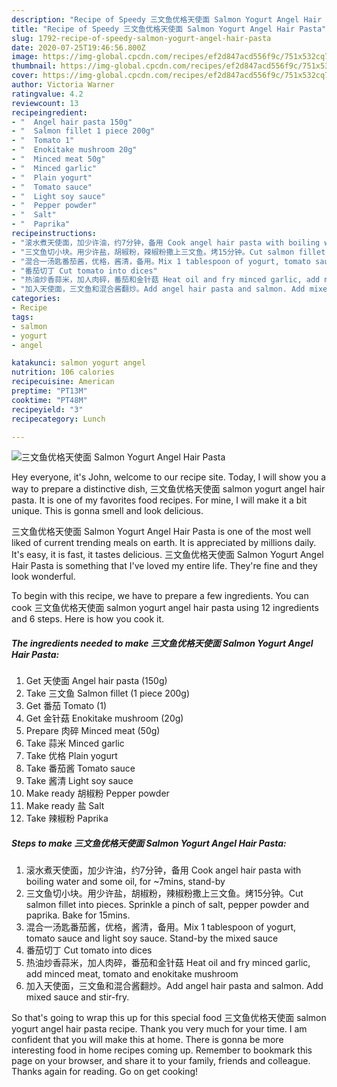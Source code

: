 ```yaml
---
description: "Recipe of Speedy 三文鱼优格天使面 Salmon Yogurt Angel Hair Pasta"
title: "Recipe of Speedy 三文鱼优格天使面 Salmon Yogurt Angel Hair Pasta"
slug: 1792-recipe-of-speedy-salmon-yogurt-angel-hair-pasta
date: 2020-07-25T19:46:56.800Z
image: https://img-global.cpcdn.com/recipes/ef2d847acd556f9c/751x532cq70/三文鱼优格天使面-salmon-yogurt-angel-hair-pasta-recipe-main-photo.jpg
thumbnail: https://img-global.cpcdn.com/recipes/ef2d847acd556f9c/751x532cq70/三文鱼优格天使面-salmon-yogurt-angel-hair-pasta-recipe-main-photo.jpg
cover: https://img-global.cpcdn.com/recipes/ef2d847acd556f9c/751x532cq70/三文鱼优格天使面-salmon-yogurt-angel-hair-pasta-recipe-main-photo.jpg
author: Victoria Warner
ratingvalue: 4.2
reviewcount: 13
recipeingredient:
- "  Angel hair pasta 150g"
- "  Salmon fillet 1 piece 200g"
- "  Tomato 1"
- "  Enokitake mushroom 20g"
- "  Minced meat 50g"
- "  Minced garlic"
- "  Plain yogurt"
- "  Tomato sauce"
- "  Light soy sauce"
- "  Pepper powder"
- "  Salt"
- "  Paprika"
recipeinstructions:
- "滚水煮天使面，加少许油，约7分钟，备用 Cook angel hair pasta with boiling water and some oil, for ~7mins, stand-by"
- "三文鱼切小块。用少许盐，胡椒粉，辣椒粉撒上三文鱼。烤15分钟。Cut salmon fillet into pieces. Sprinkle a pinch of salt, pepper powder and paprika. Bake for 15mins."
- "混合一汤匙番茄酱，优格，酱清，备用。Mix 1 tablespoon of yogurt, tomato sauce and light soy sauce. Stand-by the mixed sauce"
- "番茄切丁 Cut tomato into dices"
- "热油炒香蒜米，加人肉碎，番茄和金针菇 Heat oil and fry minced garlic, add minced meat, tomato and enokitake mushroom"
- "加入天使面，三文鱼和混合酱翻炒。Add angel hair pasta and salmon. Add mixed sauce and stir-fry."
categories:
- Recipe
tags:
- salmon
- yogurt
- angel

katakunci: salmon yogurt angel 
nutrition: 106 calories
recipecuisine: American
preptime: "PT13M"
cooktime: "PT48M"
recipeyield: "3"
recipecategory: Lunch

---
```



![三文鱼优格天使面 Salmon Yogurt Angel Hair Pasta](https://img-global.cpcdn.com/recipes/ef2d847acd556f9c/751x532cq70/三文鱼优格天使面-salmon-yogurt-angel-hair-pasta-recipe-main-photo.jpg)

Hey everyone, it's John, welcome to our recipe site. Today, I will show you a way to prepare a distinctive dish, 三文鱼优格天使面 salmon yogurt angel hair pasta. It is one of my favorites food recipes. For mine, I will make it a bit unique. This is gonna smell and look delicious.



三文鱼优格天使面 Salmon Yogurt Angel Hair Pasta is one of the most well liked of current trending meals on earth. It is appreciated by millions daily. It's easy, it is fast, it tastes delicious. 三文鱼优格天使面 Salmon Yogurt Angel Hair Pasta is something that I've loved my entire life. They're fine and they look wonderful.


To begin with this recipe, we have to prepare a few ingredients. You can cook 三文鱼优格天使面 salmon yogurt angel hair pasta using 12 ingredients and 6 steps. Here is how you cook it.

<!--inarticleads1-->

##### The ingredients needed to make 三文鱼优格天使面 Salmon Yogurt Angel Hair Pasta:

1. Get  天使面 Angel hair pasta (150g)
1. Take  三文鱼 Salmon fillet (1 piece 200g)
1. Get  番茄 Tomato (1)
1. Get  金针菇 Enokitake mushroom (20g)
1. Prepare  肉碎 Minced meat (50g)
1. Take  蒜米 Minced garlic
1. Take  优格 Plain yogurt
1. Take  番茄酱 Tomato sauce
1. Take  酱清 Light soy sauce
1. Make ready  胡椒粉 Pepper powder
1. Make ready  盐 Salt
1. Take  辣椒粉 Paprika




<!--inarticleads2-->

##### Steps to make 三文鱼优格天使面 Salmon Yogurt Angel Hair Pasta:

1. 滚水煮天使面，加少许油，约7分钟，备用 Cook angel hair pasta with boiling water and some oil, for ~7mins, stand-by
1. 三文鱼切小块。用少许盐，胡椒粉，辣椒粉撒上三文鱼。烤15分钟。Cut salmon fillet into pieces. Sprinkle a pinch of salt, pepper powder and paprika. Bake for 15mins.
1. 混合一汤匙番茄酱，优格，酱清，备用。Mix 1 tablespoon of yogurt, tomato sauce and light soy sauce. Stand-by the mixed sauce
1. 番茄切丁 Cut tomato into dices
1. 热油炒香蒜米，加人肉碎，番茄和金针菇 Heat oil and fry minced garlic, add minced meat, tomato and enokitake mushroom
1. 加入天使面，三文鱼和混合酱翻炒。Add angel hair pasta and salmon. Add mixed sauce and stir-fry.




So that's going to wrap this up for this special food 三文鱼优格天使面 salmon yogurt angel hair pasta recipe. Thank you very much for your time. I am confident that you will make this at home. There is gonna be more interesting food in home recipes coming up. Remember to bookmark this page on your browser, and share it to your family, friends and colleague. Thanks again for reading. Go on get cooking!
